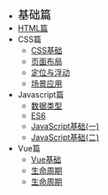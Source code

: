 - <font style="color:black;font-size:20px;font-weight:2px">基础篇</font>
- [HTML篇](articles/html/HTML篇)
- CSS篇
	- [CSS基础](articles/css/CSS基础)
	- [页面布局](articles/css/页面布局)
	- [定位与浮动](articles/css/定位与浮动)
	- [场景应用](articles/css/场景应用)
- Javascript篇 <!-- 对应 articles/vue -->
	- [数据类型](articles/javascript/数据类型)
	- [ES6](articles/javascript/ES6)
	- [JavaScript基础(一)](articles/javascript/JavaScript基础(一))
	- [JavaScript基础(二)](articles/javascript/JavaScript基础(二))
- Vue篇
	- [Vue基础](articles/vue/Vue基础)
	- [生命周期](articles/vue/生命周期)
	- [生命周期](articles/vue/生命周期)

